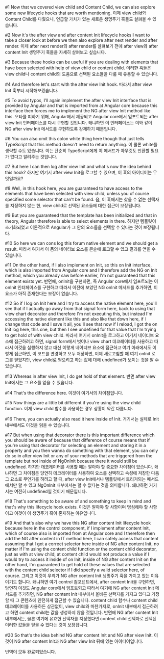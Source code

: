#1
Now that we covered view child
and Content Child,
we can also explore some new lifecycle hooks
that are worth mentioning.
이제 view child와
Content Child를 다뤘으니,
언급할 가치가 있는
새로운 생명주기 훅들도 살펴볼 수 있습니다.

#2
Now it's the after view and after content Init lifecycle hooks
I want to take a closer look at
before we then also explore after next render and after render.
이제 after next render와 after render를 살펴보기 전에
after view와 after content Init 생명주기 훅들을
자세히 살펴보고 싶습니다.

#3
Because these hooks can be useful
if you are dealing with elements
that have been selected
with help of view child or content child.
이러한 훅들은
view child나 content child의 도움으로
선택된 요소들을
다룰 때 유용할 수 있습니다.

#4
And therefore let's start with the after view Init hook.
따라서 after view Init 훅부터 시작해보겠습니다.

#5
To avoid typos,
I'll again implement the after view Init interface
that is provided by Angular
and that is imported from at Angular core
because this interface then forces me to implement
the NG after view Init method like this.
오타를 피하기 위해,
Angular에서 제공되고
Angular core에서 임포트되는
after view Init 인터페이스를 다시 구현할 것입니다.
왜냐하면 이 인터페이스는
이와 같이 NG after view Init 메서드를 구현하도록 강제하기 때문입니다.

#6
You can also omit this colon white thing here though
that just tells TypeScript
that this method doesn't need to return anything.
이 콜론 white를 생략할 수도 있습니다.
이는 단순히 TypeScript에게
이 메서드가 아무것도 반환할 필요가 없다고 알려주는 것입니다.

#7
But here I can then log after view Init
and what's now the idea behind this hook?
하지만 여기서 after view Init을 로그할 수 있으며,
이 훅의 아이디어는 무엇일까요?

#8
Well,
in this hook here,
you are guaranteed to have access to the elements
that have been selected with view child,
unless you of course specified some selector
that can't be found.
음,
이 훅에서는
찾을 수 없는 선택자를 지정하지 않는 한,
view child로 선택된 요소들에 대한
접근이 보장됩니다.

#9
But you are guaranteed
that the template has been initialized
and that in theory,
Angular therefore is able to select elements in there.
하지만 템플릿이 초기화되었고
이론적으로
Angular가 그 안의 요소들을 선택할 수 있다는 것이
보장됩니다.

#10
So here we can cons log this forum native element
and we should get a result.
따라서 여기서 이 폼의 네이티브 요소를 콘솔에 로그할 수 있고
결과를 얻을 수 있습니다.

#11
On the other hand,
if I also implement on Init,
so this on Init interface,
which is also imported from Angular core
and I therefore add the NG on Init method,
which you already saw before earlier,
I'm not guaranteed that this element exists yet.
반면에,
onInit을 구현하면,
즉 Angular core에서
임포트되는 이 onInit 인터페이스를 구현하고
따라서 이전에 보았던
NG onInit 메서드를 추가하면,
이 요소가 아직 존재한다는 보장이 없습니다.

#12
So if I log on Init here
and I try to access the native element here,
you'll see that if I actually go away from that signal form here,
back to using that view chart decorator
and therefore I'm not executing this,
but instead I'm accessing the native element like this
and also like that down here,
if I change that code and I save it all,
you'll see that now if I reload,
I got the on Init log here, this one,
but then I see undefined for that value
that I'm trying to get hold of with view child.
따라서 여기서 onInit을 로그하고
여기서 네이티브 요소에 접근하려고 하면,
signal form에서 벗어나
view chart 데코레이터를 사용하고
따라서 이것을 실행하지 않고
대신 이렇게 네이티브 요소에 접근하고
여기 아래에서도 이렇게 접근하면,
이 코드를 변경하고 모두 저장하면,
이제 새로고침할 때
여기 onInit 로그를 얻었지만,
view child로 얻으려고 하는 값에 대해
undefined가 보이는 것을 알 수 있습니다.

#13
Whereas in after view Init,
I do get hold of that element.
반면 after view Init에서는
그 요소를 얻을 수 있습니다.

#14
That's the difference here.
이것이 여기서의 차이점입니다.

#15
Now things are a little bit different
if you're using the view child function.
이제 view child 함수를 사용하는 경우
상황이 약간 다릅니다.

#16
There,
you can actually also read it here
inside of Init.
거기서는
실제로 Init 내부에서도
이것을 읽을 수 있습니다.

#17
But when using that decorator
there is this important difference
which you should be aware of
because that difference of course means
that if you're using that decorator for selecting an element
and storing it in a property
and you then wanna do something with that element,
you can only do so in after view Init
or any of your methods
that are triggered from the template
but not inside of NgOnInit
because there it would still be undefined.
하지만 데코레이터를 사용할 때는
알아야 할 중요한 차이점이 있습니다.
왜냐하면 그 차이점은 당연히
데코레이터를 사용하여 요소를 선택하고
속성에 저장한 다음
그 요소로 무언가를 하려고 할 때,
after view Init에서나
템플릿에서 트리거되는
메서드에서만 할 수 있고
NgOnInit 내부에서는 할 수 없다는 것을 의미합니다.
왜냐하면 거기서는 여전히 undefined일 것이기 때문입니다.

#18
That's something to be aware of
and something to keep in mind
and that's why this lifecycle hook exists.
이것은 알아야 할 사항이며
명심해야 할 사항이고
이것이 이 생명주기 훅이 존재하는 이유입니다.

#19
And that's also why we have this NG after content Init lifecycle hook
because here in the control component,
if I implement after content Init,
which of course also is imported from at Angular core
and I therefore then add the NG after content in IT method here,
I can safely access that content
assuming that I got a correct selector here
inside of NG after content Init,
no matter if I'm using the content child function
or the content child decorator,
just as with at view child,
at content child would not produce a value
if I would try to access it inside of on Init,
inside of NG after content Init on the other hand,
I'm guaranteed to get hold of these values
that are selected with the content child selector
if I did specify a valid selector here, of course.
그리고 이것이 우리가 NG after content Init 생명주기 훅을 가지고 있는 이유이기도 합니다.
왜냐하면 여기 control 컴포넌트에서,
after content Init을 구현하면,
당연히 이것도 Angular core에서 임포트되고
따라서 여기에 NG after content Init 메서드를 추가하면,
NG after content Init 내부에서
올바른 선택자를 가지고 있다고 가정할 때
그 콘텐츠에 안전하게 접근할 수 있습니다.
content child 함수나
content child 데코레이터를 사용하든 상관없이,
view child와 마찬가지로,
onInit 내부에서 접근하려고 하면
content child는 값을 생성하지 않을 것입니다.
반면에 NG after content Init 내부에서는,
물론 여기에 유효한 선택자를 지정했다면
content child 선택자로 선택된
이러한 값들을 얻을 수 있다는 것이 보장됩니다.

#20
So that's the idea behind NG after content Init
and NG after view Init.
이것이 NG after content Init과
NG after view Init 뒤에 있는 아이디어입니다.

번역이 모두 완료되었습니다.
